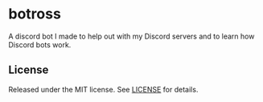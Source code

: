 # botross
A discord bot I made to help out with my Discord servers and to learn how Discord bots work.

## License
Released under the MIT license. See [LICENSE](LICENSE) for details.